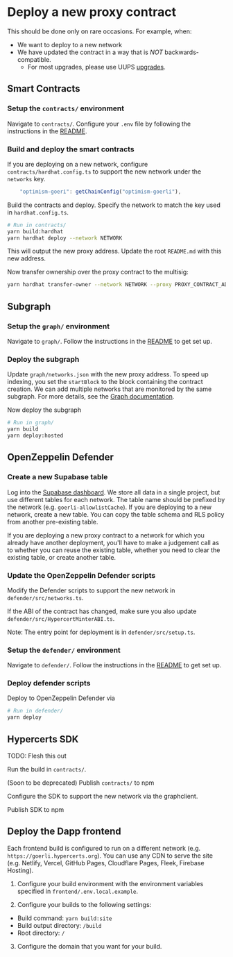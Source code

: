 # Deploy a new proxy contract

This should be done only on rare occasions. For example, when:

- We want to deploy to a new network
- We have updated the contract in a way that is _NOT_ backwards-compatible.
  - For most upgrades, please use UUPS [upgrades](./upgrade.md).

## Smart Contracts

### Setup the `contracts/` environment

Navigate to `contracts/`. Configure your `.env` file by following the instructions in the
[README](https://github.com/hypercerts-org/hypercerts/tree/main/contracts#setup).

### Build and deploy the smart contracts

If you are deploying on a new network, configure `contracts/hardhat.config.ts` to support the new network under the `networks` key.

```javascript
    "optimism-goeri": getChainConfig("optimism-goerli"),
```

Build the contracts and deploy. Specify the network to match the key used in `hardhat.config.ts`.

```sh
# Run in contracts/
yarn build:hardhat
yarn hardhat deploy --network NETWORK
```

This will output the new proxy address. Update the root `README.md` with this new address.

Now transfer ownership over the proxy contract to the multisig:

```sh
yarn hardhat transfer-owner --network NETWORK --proxy PROXY_CONTRACT_ADDRESS --owner MULTISIG_ADDRESS
```

## Subgraph

### Setup the `graph/` environment

Navigate to `graph/`. Follow the instructions in the
[README](https://github.com/hypercerts-org/hypercerts/tree/main/graph#setup)
to get set up.

### Deploy the subgraph

Update `graph/networks.json` with the new proxy address. To speed up indexing, you set the `startBlock` to the block containing the contract creation. We can add multiple networks that are monitored by the same subgraph. For more details, see the [Graph documentation](https://thegraph.com/docs/en/deploying/deploying-a-subgraph-to-hosted/#deploying-the-subgraph-to-multiple-ethereum-networks).

Now deploy the subgraph

```sh
# Run in graph/
yarn build
yarn deploy:hosted
```

## OpenZeppelin Defender

### Create a new Supabase table

Log into the [Supabase dashboard](https://app.supabase.com/).
We store all data in a single project, but use different tables for each network.
The table name should be prefixed by the network (e.g. `goerli-allowlistCache`).
If you are deploying to a new network, create a new table. You can copy the table schema and RLS policy from another pre-existing table.

If you are deploying a new proxy contract to a network for which you already have another deployment, you'll have to make a judgement call as to whether you can reuse the existing table, whether you need to clear the existing table, or create another table.

### Update the OpenZeppelin Defender scripts

Modify the Defender scripts to support the new network in `defender/src/networks.ts`.

If the ABI of the contract has changed, make sure you also update `defender/src/HypercertMinterABI.ts`.

Note: The entry point for deployment is in `defender/src/setup.ts`.

### Setup the `defender/` environment

Navigate to `defender/`. Follow the instructions in the
[README](https://github.com/hypercerts-org/hypercerts/tree/main/defender#setup)
to get set up.

### Deploy defender scripts

Deploy to OpenZeppelin Defender via

```sh
# Run in defender/
yarn deploy
```

## Hypercerts SDK

TODO: Flesh this out

Run the build in `contracts/`.

(Soon to be deprecated) Publish `contracts/` to npm

Configure the SDK to support the new network via the graphclient.

Publish SDK to npm

## Deploy the Dapp frontend

Each frontend build is configured to run on a different network (e.g. `https://goerli.hypercerts.org`). You can use any CDN to serve the site (e.g. Netlify, Vercel, GitHub Pages, Cloudflare Pages, Fleek, Firebase Hosting).

1. Configure your build environment with the environment variables specified in `frontend/.env.local.example`.

2. Configure your builds to the following settings:

- Build command: `yarn build:site`
- Build output directory: `/build`
- Root directory: `/`

3. Configure the domain that you want for your build.
